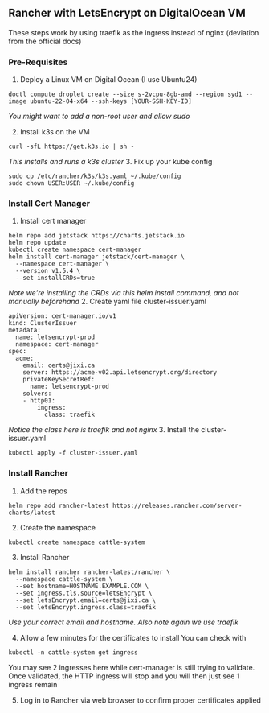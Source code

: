 ## Rancher with LetsEncrypt on DigitalOcean VM
These steps work by using traefik as the ingress instead of nginx (deviation from the official docs)

### Pre-Requisites
1. Deploy a Linux VM on Digital Ocean (I use Ubuntu24)
```
doctl compute droplet create --size s-2vcpu-8gb-amd --region syd1 --image ubuntu-22-04-x64 --ssh-keys [YOUR-SSH-KEY-ID]
```
_You might want to add a non-root user and allow sudo_

2. Install k3s on the VM
```
curl -sfL https://get.k3s.io | sh -
```
_This installs and runs a k3s cluster_
3. Fix up your kube config
```
sudo cp /etc/rancher/k3s/k3s.yaml ~/.kube/config
sudo chown USER:USER ~/.kube/config 
```

### Install Cert Manager
1. Install cert manager
```
helm repo add jetstack https://charts.jetstack.io
helm repo update
kubectl create namespace cert-manager
helm install cert-manager jetstack/cert-manager \
  --namespace cert-manager \
  --version v1.5.4 \
  --set installCRDs=true
```
_Note we're installing the CRDs via this helm install command, and not manually beforehand_
2. Create yaml file cluster-issuer.yaml
```
apiVersion: cert-manager.io/v1
kind: ClusterIssuer
metadata:
  name: letsencrypt-prod
  namespace: cert-manager
spec:
  acme:
    email: certs@jixi.ca
    server: https://acme-v02.api.letsencrypt.org/directory
    privateKeySecretRef:
      name: letsencrypt-prod
    solvers:
    - http01:
        ingress:
          class: traefik
```
_Notice the class here is traefik and not nginx_
3. Install the cluster-issuer.yaml
```
kubectl apply -f cluster-issuer.yaml
```

### Install Rancher

1. Add the repos
```
helm repo add rancher-latest https://releases.rancher.com/server-charts/latest

```
2. Create the namespace
```
kubectl create namespace cattle-system
```

3. Install Rancher
```
helm install rancher rancher-latest/rancher \
  --namespace cattle-system \
  --set hostname=HOSTNAME.EXAMPLE.COM \
  --set ingress.tls.source=letsEncrypt \
  --set letsEncrypt.email=certs@jixi.ca \
  --set letsEncrypt.ingress.class=traefik
```
_Use your correct email and hostname. Also note again we use traefik_

4. Allow a few minutes for the certificates to install
You can check with
```
kubectl -n cattle-system get ingress
```
You may see 2 ingresses here while cert-manager is still trying to validate.
Once validated, the HTTP ingress will stop and you will then just see 1 ingress remain

5. Log in to Rancher via web browser to confirm proper certificates applied
